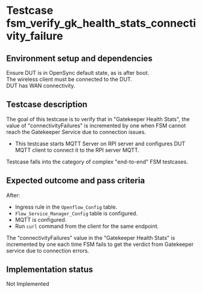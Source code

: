# Testcase fsm_verify_gk_health_stats_connectivity_failure

## Environment setup and dependencies

Ensure DUT is in OpenSync default state, as is after boot.\
The wireless client must be connected to the DUT.\
DUT has
WAN connectivity.

## Testcase description

The goal of this testcase is to verify that in "Gatekeeper Health Stats", the value of "connectivityFailures" is
incremented by one when FSM cannot reach the Gatekeeper Service due to connection issues.

- This testcase starts MQTT Server on RPI server and configures DUT MQTT client to connect it to the RPI server MQTT.

Testcase falls into the category of complex "end-to-end" FSM testcases.

## Expected outcome and pass criteria

After:

- Ingress rule in the `Openflow_Config` table.
- `Flow_Service_Manager_Config` table is configured.
- MQTT is configured.
- Run `curl` command from the client for the same endpoint.

The "connectivityFailures" value in the "Gatekeeper Health Stats" is incremented by one each time FSM fails to get the
verdict from Gatekeeper service due to connection errors.

## Implementation status

Not Implemented
